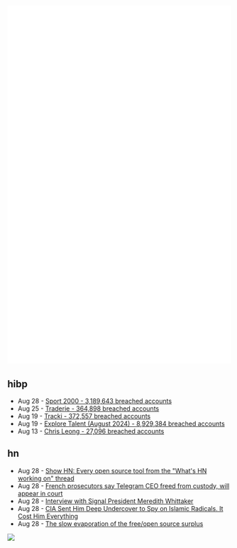 ![Metrics](https://raw.githubusercontent.com/phixion/phixion/master/metrics.svg)

## hibp

<!--
for https://github.com/phixion/phixion/blob/main/.github/workflows/feeds.yml
-->
<!--START_SECTION:haveibeenpwnd-->
- Aug 28 - [Sport 2000 - 3,189,643 breached accounts](https://haveibeenpwned.com/PwnedWebsites#Sport2000)
- Aug 25 - [Traderie - 364,898 breached accounts](https://haveibeenpwned.com/PwnedWebsites#Traderie)
- Aug 19 - [Tracki - 372,557 breached accounts](https://haveibeenpwned.com/PwnedWebsites#Tracki)
- Aug 19 - [Explore Talent (August 2024) - 8,929,384 breached accounts](https://haveibeenpwned.com/PwnedWebsites#ExploreTalentAug2024)
- Aug 13 - [Chris Leong - 27,096 breached accounts](https://haveibeenpwned.com/PwnedWebsites#ChrisLeong)
<!--END_SECTION:haveibeenpwnd-->

## hn

<!--
for https://github.com/phixion/phixion/blob/main/.github/workflows/feeds.yml
-->
<!--START_SECTION:hn-->
- Aug 28 - [Show HN: Every open source tool from the "What's HN working on" thread](https://github.com/getomni-ai/datasets/blob/main/hn_projects.md)
- Aug 28 - [French prosecutors say Telegram CEO freed from custody, will appear in court](https://apnews.com/article/france-telegram-pavel-durov-arrest-6e213d227458f330ed16e7fe221a696c)
- Aug 28 - [Interview with Signal President Meredith Whittaker](https://www.wired.com/story/meredith-whittaker-signal/)
- Aug 28 - [CIA Sent Him Deep Undercover to Spy on Islamic Radicals. It Cost Him Everything](https://www.rollingstone.com/politics/politics-features/cia-agent-deep-undercover-spy-islamic-radicals-war-on-terror-1235075156/)
- Aug 28 - [The slow evaporation of the free/open source surplus](https://www.baldurbjarnason.com/2024/the-slow-evaporation-of-the-foss-surplus/)
<!--END_SECTION:hn-->

<!--
for https://yhype.me
-->
![](https://hit.yhype.me/github/profile?user_id=13013670)
